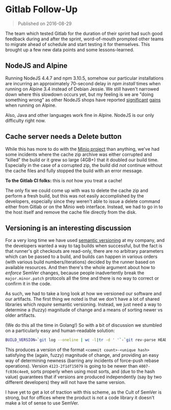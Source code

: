 # Gitlab Follow-Up

>Published on 2016-08-29

The team which tested Gitlab for the duration of their sprint had such good
feedback during and after the sprint, word-of-mouth prompted other teams to
migrate ahead of schedule and start testing it for themselves. This brought up a
few new data points and some lessons-learned.

## NodeJS and Alpine

Running NodeJS 4.4.7 and npm 3.10.5, somehow our particular installations are
incurring an approximately 70-second delay in *npm install* times when running
on Alpine 3.4 instead of Debian Jessie. We still haven\'t narrowed down where
this slowdown occurs yet, but my feeling is we are \"doing something wrong\" as
other NodeJS shops have reported [significant][1] [gains][2] when running on
Alpine.

Also, Java and other languages work fine in Alpine. NodeJS is our only
difficulty right now.

## Cache server needs a Delete button

While this has more to do with the [Minio project][3] than anything, we\'ve had
some incidents where the cache zip archive was either corrupted and \"killed\"
the build or it grew so large (4GB+) that it doubled our build time. Especially
in the case of a corrupted zip, the build did *not* continue without the cache
files and fully stopped the build with an error message.

**To the Gitlab CI folks:** this is *not* how you treat a cache!

The only fix we could come up with was to delete the cache zip and perform a
fresh build, but this was not easily accomplished by the developers, especially
since they weren\'t able to issue a delete command either from Gitlab or on the
Minio web interface. Instead, we had to go in to the host itself and remove the
cache file directly from the disk.

## Versioning is an interesting discussion

For a very long time we have used [semantic versioning][4] at my company, and
the developers wanted a way to tag builds when successful, but the fact is that
runner\'s git checkouts are read-only, there are no arbitrary parameters which
can be passed to a build, and builds can happen in various orders (with various
build numbers/iterations) decided by the runner based on available resources.
And then there\'s the whole argument about how to *enforce* SemVer changes,
because people inadvertently break the `major.minor.patch` protocols all the
time and there is no way to correct or confirm it in the code.

As such, we had to take a long look at how we versioned our software and our
artifacts. The first thing we noted is that we don\'t have a lot of shared
libraries which *require* semantic versioning. Instead, we just need a way to
determine a (fuzzy) magnitude of change and a means of sorting newer vs older
artifacts.

(We do this all the time in Golang!) So with a bit of discussion we stumbled on
a particularly easy and human-readable solution:

```bash
BUILD_VERSION=`git log --oneline | wc -l|tr -d ' '`-`git rev-parse HEAD|head -c 10`
```

This produces a version of the format `<commit count>-<unique hash>` satisfying
the (again, fuzzy) magnitude of change, and providing an easy way of determining
newness (barring any incidents of force-push rebase operations). Version
`4123-2f1df15079` is going to be newer than `4007-fc036c4ee0`, sorts properly
when using most sorts, and (due to the hash value) guarantees that if versions
are produced independently (say by two different developers) they will not have
the same version.

I have yet to get a lot of traction with this scheme, as the Cult of SemVer is
strong, but for offices where the product is not a code library it doesn't make
a lot of sense to use SemVer.

[1]:http://odino.org/minimal-docker-run-your-nodejs-app-in-25mb-of-an-image/
[2]:https://blog.risingstack.com/minimal-docker-containers-for-node-js/
[3]:https://www.minio.io/
[4]:http://semver.org/
